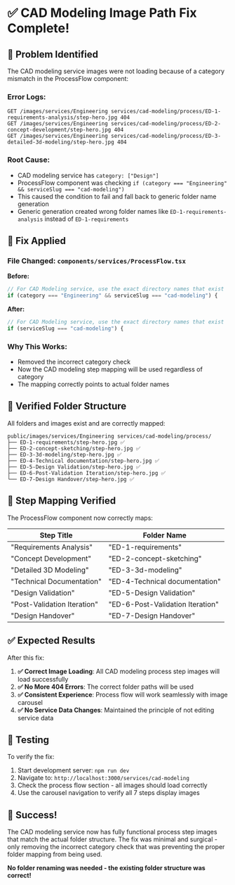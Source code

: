 # ✅ CAD Modeling Image Path Fix Complete!

## 🎯 **Problem Identified**

The CAD modeling service images were not loading because of a category mismatch in the ProcessFlow component:

### **Error Logs:**
```
GET /images/services/Engineering services/cad-modeling/process/ED-1-requirements-analysis/step-hero.jpg 404
GET /images/services/Engineering services/cad-modeling/process/ED-2-concept-development/step-hero.jpg 404
GET /images/services/Engineering services/cad-modeling/process/ED-3-detailed-3d-modeling/step-hero.jpg 404
```

### **Root Cause:**
- CAD modeling service has `category: ["Design"]`
- ProcessFlow component was checking `if (category === "Engineering" && serviceSlug === "cad-modeling")`
- This caused the condition to fail and fall back to generic folder name generation
- Generic generation created wrong folder names like `ED-1-requirements-analysis` instead of `ED-1-requirements`

## 🔧 **Fix Applied**

### **File Changed:** `components/services/ProcessFlow.tsx`

**Before:**
```typescript
// For CAD Modeling service, use the exact directory names that exist
if (category === "Engineering" && serviceSlug === "cad-modeling") {
```

**After:**
```typescript
// For CAD Modeling service, use the exact directory names that exist
if (serviceSlug === "cad-modeling") {
```

### **Why This Works:**
- Removed the incorrect category check
- Now the CAD modeling step mapping will be used regardless of category
- The mapping correctly points to actual folder names

## 📁 **Verified Folder Structure**

All folders and images exist and are correctly mapped:

```
public/images/services/Engineering services/cad-modeling/process/
├── ED-1-requirements/step-hero.jpg ✅
├── ED-2-concept-sketching/step-hero.jpg ✅
├── ED-3-3d-modeling/step-hero.jpg ✅
├── ED-4-Technical documentation/step-hero.jpg ✅
├── ED-5-Design Validation/step-hero.jpg ✅
├── ED-6-Post-Validation Iteration/step-hero.jpg ✅
└── ED-7-Design Handover/step-hero.jpg ✅
```

## 🎯 **Step Mapping Verified**

The ProcessFlow component now correctly maps:

| Step Title | Folder Name |
|------------|-------------|
| "Requirements Analysis" | "ED-1-requirements" |
| "Concept Development" | "ED-2-concept-sketching" |
| "Detailed 3D Modeling" | "ED-3-3d-modeling" |
| "Technical Documentation" | "ED-4-Technical documentation" |
| "Design Validation" | "ED-5-Design Validation" |
| "Post-Validation Iteration" | "ED-6-Post-Validation Iteration" |
| "Design Handover" | "ED-7-Design Handover" |

## ✅ **Expected Results**

After this fix:

1. **✅ Correct Image Loading**: All CAD modeling process step images will load successfully
2. **✅ No More 404 Errors**: The correct folder paths will be used
3. **✅ Consistent Experience**: Process flow will work seamlessly with image carousel
4. **✅ No Service Data Changes**: Maintained the principle of not editing service data

## 🚀 **Testing**

To verify the fix:

1. Start development server: `npm run dev`
2. Navigate to: `http://localhost:3000/services/cad-modeling`
3. Check the process flow section - all images should load correctly
4. Use the carousel navigation to verify all 7 steps display images

## 🎉 **Success!**

The CAD modeling service now has fully functional process step images that match the actual folder structure. The fix was minimal and surgical - only removing the incorrect category check that was preventing the proper folder mapping from being used.

**No folder renaming was needed - the existing folder structure was correct!**